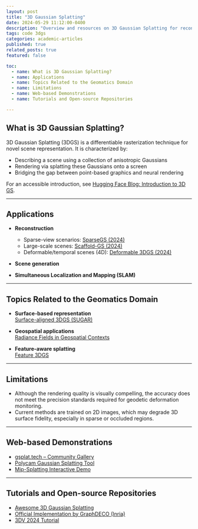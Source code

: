 ```yaml
---
layout: post
title: "3D Gaussian Splatting"
date: 2024-05-29 11:12:00-0400
description: "Overview and resources on 3D Gaussian Splatting for reconstruction and geospatial applications."
tags: code 3dgs
categories: academic-articles
published: true
related_posts: true
featured: false

toc:
  - name: What is 3D Gaussian Splatting?
  - name: Applications
  - name: Topics Related to the Geomatics Domain
  - name: Limitations
  - name: Web-based Demonstrations
  - name: Tutorials and Open-source Repositories

---
```


## What is 3D Gaussian Splatting?

3D Gaussian Splatting (3DGS) is a differentiable rasterization technique for novel scene representation. It is characterized by:

- Describing a scene using a collection of anisotropic Gaussians
- Rendering via splatting these Gaussians onto a screen
- Bridging the gap between point-based graphics and neural rendering

For an accessible introduction, see [Hugging Face Blog: Introduction to 3D GS](https://huggingface.co/blog/gaussian-splatting).

---

## Applications

- **Reconstruction**
  - Sparse-view scenarios: [SparseGS (2024)](https://formycat.github.io/SparseGS-Real-Time-360-Sparse-View-Synthesis-using-Gaussian-Splatting/)
  - Large-scale scenes: [Scaffold-GS (2024)](https://city-super.github.io/scaffold-gs/)
  - Deformable/temporal scenes (4D): [Deformable 3DGS (2024)](https://ingra14m.github.io/Deformable-Gaussians/)

- **Scene generation**
- **Simultaneous Localization and Mapping (SLAM)**

---

## Topics Related to the Geomatics Domain

- **Surface-based representation**  
  [Surface-aligned 3DGS (SUGAR)](https://anttwo.github.io/sugar/)

- **Geospatial applications**  
  [Radiance Fields in Geospatial Contexts](https://ckoziol.com/blog/2024/radiance_methods/)

- **Feature-aware splatting**  
  [Feature 3DGS](https://feature-3dgs.github.io/)

---

## Limitations

- Although the rendering quality is visually compelling, the accuracy does not meet the precision standards required for geodetic deformation monitoring.
- Current methods are trained on 2D images, which may degrade 3D surface fidelity, especially in sparse or occluded regions.

---

## Web-based Demonstrations

- [gsplat.tech – Community Gallery](https://gsplat.tech/)
- [Polycam Gaussian Splatting Tool](https://poly.cam/tools/gaussian-splatting)
- [Mip-Splatting Interactive Demo](https://niujinshuchong.github.io/mip-splatting-demo/)

---

## Tutorials and Open-source Repositories

- [Awesome 3D Gaussian Splatting](https://github.com/MrNeRF/awesome-3D-gaussian-splatting)
- [Official Implementation by GraphDECO (Inria)](https://github.com/graphdeco-inria/gaussian-splatting)
- [3DV 2024 Tutorial](https://3dgstutorial.github.io/)